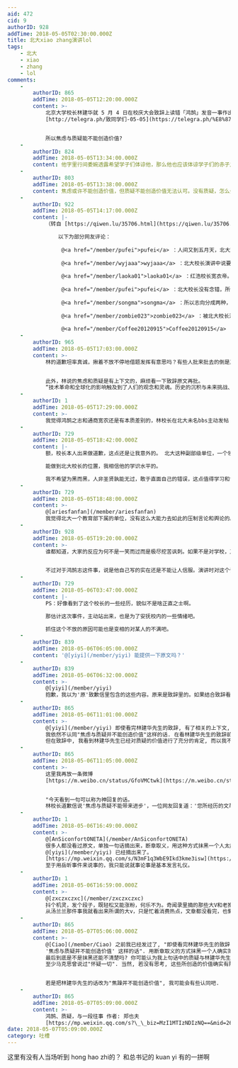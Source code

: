 ```yaml
---
aid: 472
cid: 9
authorID: 928
addTime: 2018-05-05T02:30:00.000Z
title: 北大xiao zhang演讲lol
tags:
    - 北大
    - xiao
    - zhang
    - lol
comments:
    -
        authorID: 865
        addTime: 2018-05-05T12:20:00.000Z
        content: >-
            北京大学校长林建华就 5 月 4 日在校庆大会致辞上读错「鸿鹄」发音一事作出致歉回应。
            [http://telegra.ph/致同学们-05-05](https://telegra.ph/%E8%87%B4%E5%90%8C%E5%AD%A6%E4%BB%AC-05-05)


            所以焦虑与质疑能不能创造价值?
    -
        authorID: 824
        addTime: 2018-05-05T13:34:00.000Z
        content: 他字里行间委婉透露希望学子们体谅他，那么他也应该体谅学子们的赤子之心，除非他向岳同学道歉，否则我保留质疑他真诚性的权利。
    -
        authorID: 803
        addTime: 2018-05-05T13:38:00.000Z
        content: 焦虑或许不能创造价值，但质疑不能创造价值无法认可。没有质疑，怎么会思辨和批判，怎么会产生勇气、信心和行动？
    -
        authorID: 922
        addTime: 2018-05-05T14:17:00.000Z
        content: |-
            （转自 [https://qiwen.lu/35706.html](https://qiwen.lu/35706.html) ）

                以下为部分网友评论：
                
                 @<a href="/member/pufei">pufei</a> ：人间又到五月天，北大欢庆百廿年。燕园不知鸿告志，校长认字认半边。
                
                 @<a href="/member/wyjaaa">wyjaaa</a> ：北大校长演讲中说要立鸿鹄（hào）志，我一直以为应该是是鸿鹄（hú）之志。不过如今的北大学府爱国爱党就行了，识不识字无所谓啦……北大学府更名为：北大草包！
                
                 @<a href="/member/laoka01">laoka01</a> ：红浩校长宽衣帝。模仿是最好的致敬。
                
                 @<a href="/member/pufei">pufei</a> ：北大校长没有念错，所谓的红浩志，红色接班人浩大之志也。
                
                 @<a href="/member/songma">songma</a> ：所以志向分成两种，一种是鸿鹄，一种是鸿浩。前者振翅高飞，后者溃疡千里。
                
                 @<a href="/member/zombie023">zombie023</a> ：被北大校长洪号之志刷屏了。又精又坏的土老帽，指导一帮又蠢又贱机灵鬼，可不正是你国教育事业的缩影。
                
                 @<a href="/member/Coffee20120915">Coffee20120915</a> ：北大校長耶，鴻鵠之志是常見成語啊，故意的，一定是故意的，他在表忠啊，我堂堂北大校長也會讀錯字，那誰誰讀錯字大家就不要揪住不放了哈，麻蛋，這馬屁拍的⋯⋯
    -
        authorID: 965
        addTime: 2018-05-05T17:03:00.000Z
        content: >-
            林的道歉坦率真诚，揪着不放不停地借题发挥有意思吗？有些人批来批去的倒是真有些小人得志嘴脸。


            此外，林说的焦虑和质疑是有上下文的，麻烦看一下致辞原文再批。
            “技术革命和全球化的影响触及到了人们的观念和灵魂。历史的沉积与未来挑战、传统观念与新技术、平静的校园与喧嚣的社会，过去的、今天的和未来的，都在校园中相互撞击和博弈；技术至上、功利主义开始蔓延，鱼龙混杂的各类信息削弱了信仰和确信的力量。人们前行的脚步如此之快，已经把自己的观念和灵魂抛在了后面。一些人变得焦躁不安，于是开始质疑新技术、质疑全球化、质疑一切，甚至质疑人类的未来。”
    -
        authorID: 1
        addTime: 2018-05-05T17:29:00.000Z
        content: >-
            我觉得鸿鹄之志和通商宽农还是有本质差别的，林校长在北大未名bbs主动发帖（应该是他自己的帐号），而且道歉很诚恳。我也很能理解这种错误，毕竟那个年代的基础教育真的很差（我想起了《孩子王》的场景）。关于这一点也可以看看孙立平教授在公众号时的文章。而习在念错字之后，好像也没啥认错的姿态，（是不是各大报刊还跟着错？求证）。要知道，在我们这个社会，体制内有身份的人公开认错是需要巨大勇气的。中国共产党愿意承认错误的时候，形象都不会太差。
    -
        authorID: 729
        addTime: 2018-05-05T18:42:00.000Z
        content: |-
            额，校长本人出来做道歉，这点还是让我意外的。 北大这种副部级单位，一个领导敢于面对自己的错误，在这个体制内还是很难得的。

            能做到北大校长的位置，我相信他的学识水平的。

            我不希望为黑而黑，人非圣贤孰能无过，敢于直面自己的错误，这点值得学习和肯定，不像某人，说错一句话，全网和谐关键字。
    -
        authorID: 729
        addTime: 2018-05-05T18:48:00.000Z
        content: >-
            @[ariesfanfan](/member/ariesfanfan)
            我觉得北大一个教育部下属的单位，没有这么大能力去如此的压制言论和舆论的。 一定是权力部门的指示。
    -
        authorID: 928
        addTime: 2018-05-05T19:20:00.000Z
        content: >-
            谁都知道，大家的反应为何不是一笑而过而是极尽挖苦讽刺。如果不是对学校，乃至整个体制积攒了太多的愤懑不满，无处发声，又怎会就这样一件小事揪住不放。这位校长能出来道歉确实是让人佩服的，可惜他代表不了背后的体制，并不能解决问题。


            不过对于鸿鹄志这件事，说是他自己写的实在还是不能让人信服。演讲时对这个词停顿许久还是念错，明显是并不认识此字。自己给自己写的演讲稿不会是这样子。。。而且总书记讲话他都听哪儿去了。。。
    -
        authorID: 729
        addTime: 2018-05-06T03:47:00.000Z
        content: |-
            PS：好像看到了这个校长的一些经历，貌似不是啥正直之士啊。

            那估计这次事件，主动站出来，也是为了安抚校内的一些情绪吧。

            抓住这个不放的原因可能也是变相的对某人的不满吧。
    -
        authorID: 839
        addTime: 2018-05-06T06:05:00.000Z
        content: '@[yiyi](/member/yiyi) 能提供一下原文吗？'
    -
        authorID: 839
        addTime: 2018-05-06T06:32:00.000Z
        content: >-
            @[yiyi](/member/yiyi)
            抱歉，我以为'原'致歉信里包含的这些内容。原来是致辞里的。如果结合致辞看待这句话是没问题的。他想表达的'质疑'是怀疑主义的盲目质疑。他截取的致辞放入致歉信中的'质疑'，在我们理解上是批判性思维的质疑。误解在这里。但他也要为致歉信中的不完整表达负一半不被理解的责任。
    -
        authorID: 865
        addTime: 2018-05-06T11:01:00.000Z
        content: >-
            @[yiyi](/member/yiyi) 即使看完林建华先生的致辞, 有了相关的上下文,
            我依然不认同"焦虑与质疑并不能创造价值"这样的话. 在看林建华先生的致辞前, 我就想提出疑问, 五四难道不是在质疑北洋政府的行为吗?
            但在致辞中, 我看到林建华先生已经对质疑的价值进行了充分的肯定, 而以我不完全的理解来说, 他所希望学生避免的其实是焦躁.
    -
        authorID: 865
        addTime: 2018-05-06T11:05:00.000Z
        content: >-
            这里我再放一条微博
            [https://m.weibo.cn/status/GfoVMCtwk](https://m.weibo.cn/status/GfoVMCtwk)


            "今天看到一句可以称为神回复的话。
            林校长道歉信说'焦虑与质疑不能带来进步'，一位网友回复道：'您所经历的文革不就是不能质疑所带来的么？' 可谓是一剑封喉了。 ​"
    -
        authorID: 1
        addTime: 2018-05-06T16:49:00.000Z
        content: >-
            @[AnSiconfortONETA](/member/AnSiconfortONETA)
            很多人都没看过原文，单独一句话摘出来，断章取义，用这种方式抹黑一个人太简单了，简直就是文革中整材料的最常用手段。麻烦看看上下文，林校长这句话中的质疑和焦虑指的是什么。那一段
            @[yiyi](/member/yiyi) 已经摘出来了。
            [https://mp.weixin.qq.com/s/N3mF1q3WbE9Ikd3kme3isw](https://mp.weixin.qq.com/s/N3mF1q3WbE9Ikd3kme3isw)
            至于用岳昕事件来说事的，我只能说就事论事是基本发言礼仪。
    -
        authorID: 1
        addTime: 2018-05-06T16:59:00.000Z
        content: >-
            @[zxczxczxc](/member/zxczxczxc)
            抖个机灵，发个段子，既轻松又能涨粉，何乐不为。奇闻录里摘的那些大V和老推，太知道粉丝想要听啥了。
            从汤兰兰那件事我就看出来所谓的大v，只是忙着消费热点，文章都没看完，也懒得找判决书，妄下论断，那个songma即是一例。
    -
        authorID: 865
        addTime: 2018-05-07T05:06:00.000Z
        content: >-
            @[Ciao](/member/Ciao) 之前我已经发过了, "即使看完林建华先生的致辞, 有了相关的上下文, 我依然不认同
            '焦虑与质疑并不能创造价值' 这样的话". 用断章取义的方式抹黑一个人确实简单, 但若是大家都允许质疑,
            最后到底是不是抹黑还能不清楚吗? 你可能认为我上句话中的质疑与林建华先生的质疑并不一样, 但质疑一切的质疑就没有价值了?
            至少马克思曾说过"怀疑一切". 当然, 若没有思考, 这些所创造的价值确实有限.


            若是把林建华先生的话改为"焦躁并不能创造价值", 我可能会有些认同吧.
    -
        authorID: 865
        addTime: 2018-05-07T05:09:00.000Z
        content: >-
            鸿鹄、质疑，与一段往事 作者: 郑也夫
            [https://mp.weixin.qq.com/s?\_\_biz=MzI1MTIzNDIzNQ==&mid=2651209235&idx=1&sn=c9b53b165d2737aa59b479ee0c61d059&from=1083395010](https://mp.weixin.qq.com/s?__biz=MzI1MTIzNDIzNQ%3D%3D&from=1083395010&idx=1&mid=2651209235&sn=c9b53b165d2737aa59b479ee0c61d059)
date: 2018-05-07T05:09:00.000Z
category: 吐槽
---
```


这里有没有人当场听到 hong hao zhi的？ 和总书记的 kuan yi 有的一拼啊

